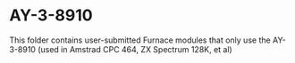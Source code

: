 # AY-3-8910
This folder contains user-submitted Furnace modules that only use the AY-3-8910 (used in Amstrad CPC 464, ZX Spectrum 128K, et al)

